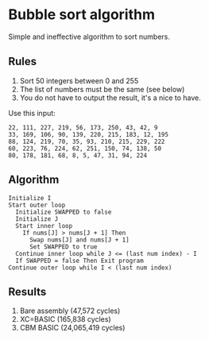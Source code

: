 # Bubble sort algorithm

Simple and ineffective algorithm to sort numbers.

## Rules

1. Sort 50 integers between 0 and 255
2. The list of numbers must be the same (see below)
3. You do not have to output the result, it's a nice to have.

Use this input:

```
22, 111, 227, 219, 56, 173, 250, 43, 42, 9
33, 169, 106, 90, 139, 220, 215, 183, 12, 195
88, 124, 219, 70, 35, 93, 210, 215, 229, 222
60, 223, 76, 224, 62, 251, 150, 74, 138, 50
80, 178, 181, 68, 8, 5, 47, 31, 94, 224
```

## Algorithm

```
Initialize I
Start outer loop
  Initialize SWAPPED to false
  Initialize J
  Start inner loop
    If nums[J] > nums[J + 1] Then
      Swap nums[J] and nums[J + 1]
      Set SWAPPED to true
  Continue inner loop while J <= (last num index) - I
  If SWAPPED = false Then Exit program
Continue outer loop while I < (last num index)
```

## Results

1. Bare assembly (47,572 cycles)
2. XC=BASIC (165,838 cycles)
3. CBM BASIC (24,065,419 cycles)
